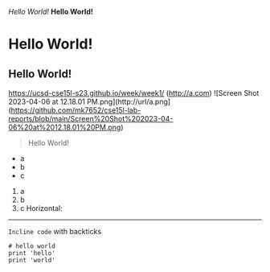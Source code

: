 _Hello World!_
__Hello World!__
# Hello World!
## Hello World!
https://ucsd-cse15l-s23.github.io/week/week1/ (http://a.com)
![Screen Shot 2023-04-06 at 12.18.01 PM.png](http://url/a.png](https://github.com/mk7652/cse15l-lab-reports/blob/main/Screen%20Shot%202023-04-06%20at%2012.18.01%20PM.png)
> Hello World!
* a
* b
* c
1. a
2. b
3. c
Horizontal:

***
`Incline code` with backticks

```
# hello world
print 'hello'
print 'world'
```

